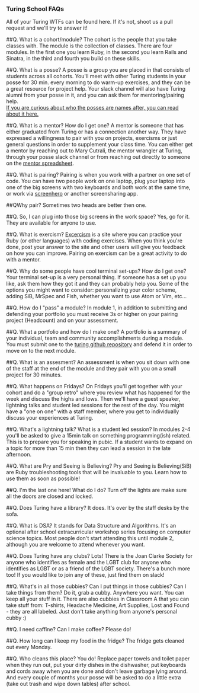 ### Turing School FAQs
All of your Turing WTFs can be found here. If it's not, shoot us a pull request and we'll try to answer it!

##Q. What is a cohort/module?
The cohort is the people that you take classes with. The module is the collection of classes. There are four modules. In the first one you learn Ruby, in the second you learn Rails and Sinatra, in the third and fourth you build on these skills.

##Q. What is a posse?
A posse is a group you are placed in that consists of students across all cohorts. You'll meet with other Turing students in your posse for 30 min. every morning to do warm-up exercises, and they can be a great resource for project help. Your slack channel will also have Turing alumni from your posse in it, and you can ask them for mentoring/pairing help.<br />
[If you are curious about who the posses are names after, you can read about it here.](posse-namesakes.md)

##Q. What is a mentor? How do I get one?
A mentor is someone that has either graduated from Turing or has a connection another way. They have expressed a willingness to pair with you on projects, exercisms or just general questions in order to supplement your class time. You can either get a mentor by reaching out to Mary Cutrali, the mentor wrangler at Turing, through your posse slack channel or from reaching out directly to someone on the [mentor spreadsheet](https://docs.google.com/spreadsheets/d/1VU9hYwBdCZOHehyjis6Rx01RFpC9aDUj-zisNRQjL94/edit#gid=411918470).

##Q. What is pairing?
Pairing is when you work with a partner on one set of code. You can have two people work on one laptop, plug your laptop into one of the big screens with two keyboards and both work at the same time, or work via [screenhero](https://screenhero.com/) or another screensharing app.

##QWhy pair?
Sometimes two heads are better then one.

##Q. So, I can plug into those big screens in the work space?
Yes, go for it. They are available for anyone to use.

##Q. What is exercism?
[Excercism](http://exercism.io/) is a site where you can practice your Ruby (or other languages) with  coding exercises. When you think you're done, post your answer to the site and other users will give you feedback on how you can improve. Pairing on exercism can be a great activity to do with a mentor.

##Q. Why do some people have cool terminal set-ups? How do I get one?
Your terminal set-up is a very personal thing. If someone has a set up you like, ask them how they got it and they can probably help you. Some of the options you might want to consider: personalizing your color scheme, adding SiB, MrSpec and Fish, whether you want to use Atom or Vim, etc...

##Q. How do I "pass" a module?
In module 1, in addition to submitting and defending your portfolio you must receive 3s or higher on your pairing project (Headcount) and on your assessment.

##Q. What a portfolio and how do I make one?
A portfolio is a summary of your individual, team and community accomplishments during a module. You must submit one to the [turing github repository](https://github.com/turingschool/portfolios) and defend it in order to move on to the next module.

##Q. What is an assesment?
An assessment is when you sit down with one of the staff at the end of the module and they pair with you on a small project for 30 minutes.

##Q. What happens on Fridays?
On Fridays you'll get together with your cohort and do a "group retro" where you review what has happened for the week and discuss the highs and lows. Then we'll have a guest speaker, lightning talks and student led sessions for the rest of the day. You might have a "one on one" with a staff member, where you get to individually discuss your experiences at Turing.

##Q. What's a lightning talk? What is a student led session?
In modules 2-4 you'll be asked to give a 15min talk on something programming(ish) related. This is to prepare you for speaking in pubic. If a student wants to expand on a topic for more than 15 min then they can lead a session in the late afternoon.

##Q. What are Pry and Seeing is Believing?
Pry and Seeing is Believing(SiB) are Ruby troubleshooting tools that will be invaluable to you. Learn how to use them as soon as possible!

##Q. I'm the last one here! What do I do?
Turn off the lights are make sure all the doors are closed and locked.

##Q. Does Turing have a library?
It does. It's over by the staff desks by the sofa.

##Q. What is DSA?
It stands for Data Structure and Algorithms. It's an optional after school extracurricular workshop series focusing on computer science topics. Most people don't start attending this until module 2, although you are welcome to attend whenever you want.

##Q. Does Turing have any clubs?
Lots! There is the Joan Clarke Society for anyone who identifies as female and the LGBT club for anyone who identifies as LGBT or as a friend of the LGBT society. There's a bunch more too! If you would like to join any of these, just find them on slack!

##Q. What's in all those cubbies? Can I put things in those cubbies? Can I take things from them?
Do it, grab a cubby. Anywhere you want. You can keep all your stuff in it. There are also cubbies in Classroom A that you can take stuff from: T-shirts, Headache Medicine, Art Supplies, Lost and Found - they are all labeled. Just don't take anything from anyone's personal cubby :)

##Q. I need caffine? Can I make coffee?
Please do!

##Q. How long can I keep my food in the fridge?
The fridge gets cleaned out every Monday.

##Q. Who cleans this place?
You do! Replace paper towels and toilet paper when they run out, put your dirty dishes in the dishwasher, put keyboards and cords away when you are done and don't leave garbage lying around. And every couple of months your posse will be asked to do a little extra (take out trash and wipe down tables) after school.
